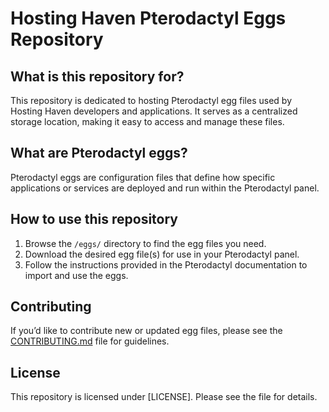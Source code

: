 # Hosting Haven Pterodactyl Eggs Repository

## What is this repository for?

This repository is dedicated to hosting Pterodactyl egg files used by Hosting Haven developers and applications. It serves as a centralized storage location, making it easy to access and manage these files.

## What are Pterodactyl eggs?

Pterodactyl eggs are configuration files that define how specific applications or services are deployed and run within the Pterodactyl panel.

## How to use this repository

1. Browse the `/eggs/` directory to find the egg files you need.
2. Download the desired egg file(s) for use in your Pterodactyl panel.
3. Follow the instructions provided in the Pterodactyl documentation to import and use the eggs.

## Contributing

If you’d like to contribute new or updated egg files, please see the [CONTRIBUTING.md](CONTRIBUTING.md) file for guidelines.

## License

This repository is licensed under [LICENSE]. Please see the file for details.